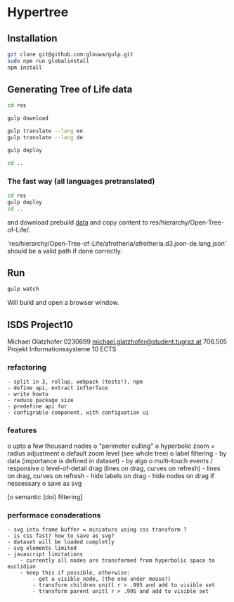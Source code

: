 # Hypertree

## Installation

```bash
git clone git@github.com:glouwa/gulp.git
sudo npm run globalinstall
npm install
```

## Generating Tree of Life data

```bash
cd res

gulp download

gulp translate --lang en
gulp translate --lang de

gulp deploy

cd ..
```

### The fast way (all languages pretranslated)

```bash
cd res
gulp deploy
cd ..
```

and download prebuild [data](https://drive.google.com/open?id=0B8M0Y20s74LkbG1XSHctME00NXc)
and copy content to res/hierarchy/Open-Tree-of-Life/.

'res/hierarchy/Open-Tree-of-Life/afrotheria/afrotheria.d3.json-de.lang.json'
should be a valid path if done correctly.


## Run

```bash
gulp watch
```

Will build and open a browser window.


## ISDS Project10
Michael Glatzhofer
0230699
michael.glatzhofer@student.tugraz.at
706.505  Projekt Informationssysteme  10 ECTS

### refactoring
    - split in 3, rollup, webpack (tests!), npm
    - define api, extract infterface
    - write howto
    - reduce package size
    - predefine api for
    - configrable component, with configuation ui

### features
o upto a few thousand nodes
o "perimeter culling"
o hyperbolic zoom = radius adjustment
o default zoom level (see whole tree)
o label filtering
    - by data (importance is defined in dataset)
    - by algo
o multi-touch events / responsive
o level-of-detail drag (lines on drag, curves on refresh)
    - lines on drag, curves on refresh
    - hide labels on drag
    - hide nodes on drag if nessessary
o save as svg

[o semantic (doi) filtering]


### performace consderations
    - svg into frame buffer = miniature using css transform ?
    - is css fast? how to save as svg?
    - dataset will be loaded completly
    - svg elements limited
    - javascript limitations
        - currently all nodes are transformed from hyperbolic space to euclidian
        - keep this if possible, otherwise:
            - get a visible node, (the one under mouse?)
            - transform children unitl r > .995 and add to visible set
            - transform parent unitl r > .995 and add to visible set

























